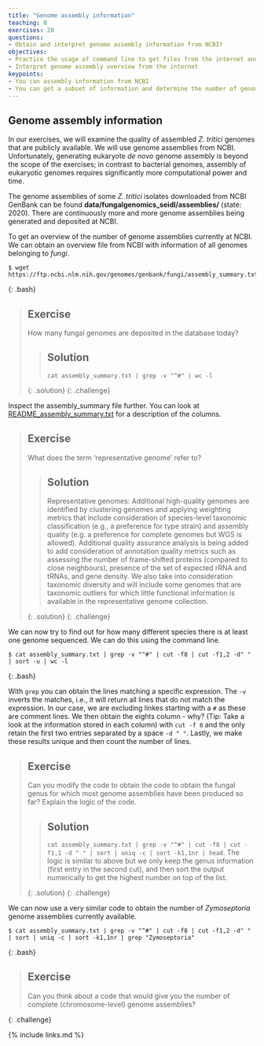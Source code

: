 ```yaml
---
title: "Genome assembly information"
teaching: 0
exercises: 20
questions:
- Obtain and interpret genome assembly information from NCBI?
objectives:
- Practice the usage of command line to get files from the internet and examine their content
- Interpret genome assembly overview from the internet
keypoints:
- You can assembly information from NCBI
- You can get a subset of information and determine the number of genome assemblies
---
```


##  Genome assembly information
In our exercises, we will examine the quality of assembled *Z. tritici* genomes that are publicly available. We will use genome assemblies from NCBI. Unfortunately, generating eukaryote *de novo* genome assembly is beyond the scope of the exercises; in contrast to bacterial genomes, assembly of eukaryotic genomes requires significantly more computational power and time.

The genome assemblies of some _Z. tritici_ isolates downloaded from NCBI GenBank can be found **data/fungalgenomics_seidl/assemblies/** (state: 2020). There are continuously more and more genome assemblies being generated and deposited at NCBI. 

To get an overview of the number of genome assemblies currently at NCBI. We can obtain an overview file from NCBI with information of all genomes belonging to *fungi*.

~~~
$ wget https://ftp.ncbi.nlm.nih.gov/genomes/genbank/fungi/assembly_summary.txt
~~~
{: .bash}

> ## Exercise
> 
> How many fungal genomes are deposited in the database today?
>
>> ## Solution
>> 
>> `cat assembly_summary.txt | grep -v "^#" | wc -l`
>> 
> {: .solution}
{: .challenge}

Inspect the assembly_summary file further. You can look at [README_assembly_summary.txt](https://ftp.ncbi.nlm.nih.gov/genomes/README_assembly_summary.txt) for a description of the columns.

> ## Exercise
> 
> What does the term ‘representative genome’ refer to?
>
>> ## Solution
>> 
>> Representative genomes: Additional high-quality genomes are identified by clustering genomes and applying weighting metrics that include consideration of species-level taxonomic classification (e.g., a preference for type strain) and assembly quality (e.g. a preference for complete genomes but WGS is allowed). Additional quality assurance analysis is being added to add consideration of annotation quality metrics such as assessing the number of frame-shifted proteins (compared to close neighbours), presence of the set of expected rRNA and tRNAs, and gene density. We also take into consideration taxonomic diversity and will include some genomes that are taxonomic outliers for which little functional information is available in the representative genome collection.
>> 
> {: .solution}
{: .challenge}


We can now try to find out for how many different species there is at least one genome sequenced. We can do this using the command line. 

~~~
$ cat assembly_summary.txt | grep -v "^#" | cut -f8 | cut -f1,2 -d" " | sort -u | wc -l
~~~
{: .bash}

With `grep` you can obtain the lines matching a specific expression. The `-v` inverts the matches, i.e., it will return all lines that do not match the expression. In our case, we are excluding linkes starting with a `#` as these are comment lines. We then obtain the eights column - why? (Tip: Take a look at the information stored in each column)  with `cut -f 8` and the only retain the first two entries separated by a space `-d " "`. Lastly, we make these results unique and then count the number of lines.

> ## Exercise
> 
> Can you modify the code to obtain the code to obtain the fungal genus for which most genome assemblies have been produced so far? Explain the logic of the code.
>
>> ## Solution
>> 
>> `cat assembly_summary.txt | grep -v "^#" | cut -f8 | cut -f1,1 -d " " | sort | uniq -c | sort -k1,1nr | head`. The logic is similar to above but we only keep the genus information (first entry in the second cut), and then sort the output numerically to get the highest number on top of the list.
>> 
> {: .solution}
{: .challenge}

We can now use a very similar code to obtain the number of *Zymoseptoria* genome assemblies currently available.
 ~~~
$ cat assembly_summary.txt | grep -v "^#" | cut -f8 | cut -f1,2 -d" " | sort | uniq -c | sort -k1,1nr | grep "Zymoseptoria"
~~~
{: .bash}

> ## Exercise
> 
> Can you think about a code that would give you the number of complete (chromosome-level) genome assemblies?
>
{: .challenge}

{% include links.md %}
